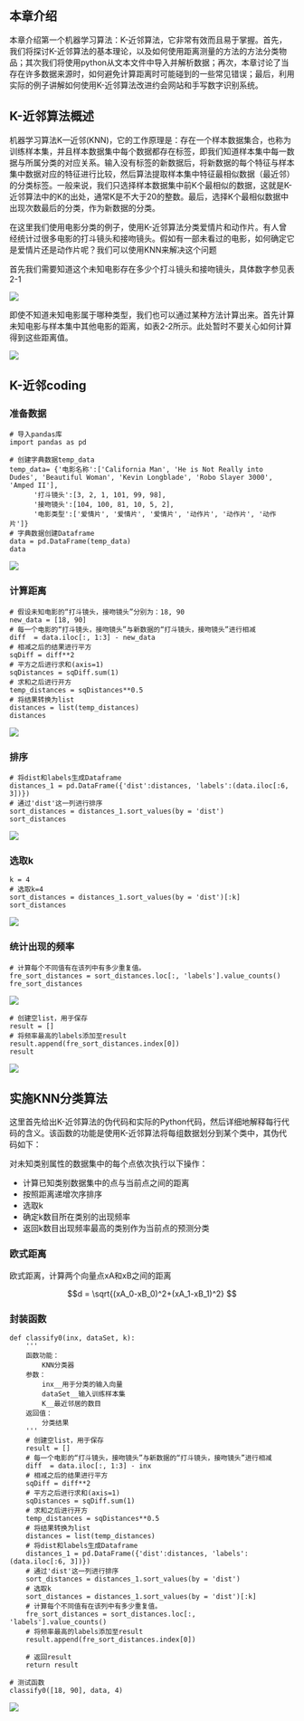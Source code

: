 
## 本章介绍


本章介绍第一个机器学习算法：K-近邻算法，它非常有效而且易于掌握。首先，我们将探讨K-近邻算法的基本理论，以及如何使用距离测量的方法的方法分类物品；其次我们将使用python从文本文件中导入并解析数据；再次，本章讨论了当存在许多数据来源时，如何避免计算距离时可能碰到的一些常见错误；最后，利用实际的例子讲解如何使用K-近邻算法改进约会网站和手写数字识别系统。

## K-近邻算法概述


机器学习算法K—近邻(KNN)，它的工作原理是：存在一个样本数据集合，也称为训练样本集，并且样本数据集中每个数据都存在标签，即我们知道样本集中每一数据与所属分类的对应关系。输入没有标签的新数据后，将新数据的每个特征与样本集中数据对应的特征进行比较，然后算法提取样本集中特征最相似数据（最近邻）的分类标签。一般来说，我们只选择样本数据集中前K个最相似的数据，这就是K-近邻算法中的K的出处，通常K是不大于20的整数。最后，选择K个最相似数据中出现次数最后的分类，作为新数据的分类。


在这里我们使用电影分类的例子，使用K-近邻算法分类爱情片和动作片。有人曾经统计过很多电影的打斗镜头和接吻镜头。假如有一部未看过的电影，如何确定它是爱情片还是动作片呢？我们可以使用KNN来解决这个问题


首先我们需要知道这个未知电影存在多少个打斗镜头和接吻镜头，具体数字参见表2-1

![](res/chapter1-1.png)

即使不知道未知电影属于哪种类型，我们也可以通过某种方法计算出来。首先计算未知电影与样本集中其他电影的距离，如表2-2所示。此处暂时不要关心如何计算得到这些距离值。

![](res/chapter1-2.png)


## K-近邻coding

###  准备数据

```
# 导入pandas库
import pandas as pd
```


```
# 创建字典数据temp_data
temp_data= {'电影名称':['California Man', 'He is Not Really into Dudes', 'Beautiful Woman', 'Kevin Longblade', 'Robo Slayer 3000', 'Amped II'],
      '打斗镜头':[3, 2, 1, 101, 99, 98],
      '接吻镜头':[104, 100, 81, 10, 5, 2],
      '电影类型':['爱情片', '爱情片', '爱情片', '动作片', '动作片', '动作片']}
# 字典数据创建Dataframe
data = pd.DataFrame(temp_data)
data
```

![](res/chapter1-3.png)

### 计算距离


```
# 假设未知电影的“打斗镜头，接吻镜头”分别为：18, 90
new_data = [18, 90]
# 每一个电影的“打斗镜头，接吻镜头”与新数据的“打斗镜头，接吻镜头”进行相减
diff  = data.iloc[:, 1:3] - new_data
# 相减之后的结果进行平方
sqDiff = diff**2
# 平方之后进行求和(axis=1)
sqDistances = sqDiff.sum(1)
# 求和之后进行开方
temp_distances = sqDistances**0.5
# 将结果转换为list
distances = list(temp_distances)
distances
```

![](res/chapter1-4.png)

### 排序


```
# 将dist和labels生成Dataframe
distances_1 = pd.DataFrame({'dist':distances, 'labels':(data.iloc[:6, 3])})
# 通过'dist'这一列进行排序
sort_distances = distances_1.sort_values(by = 'dist')
sort_distances
```

![](res/chapter1-5.png)


### 选取k


```
k = 4
# 选取k=4
sort_distances = distances_1.sort_values(by = 'dist')[:k]
sort_distances
```

![](res/chapter1-6.png)


### 统计出现的频率



```
# 计算每个不同值有在该列中有多少重复值。
fre_sort_distances = sort_distances.loc[:, 'labels'].value_counts()
fre_sort_distances
```
![](res/chapter1-7.png)

```
# 创建空list，用于保存
result = []
# 将频率最高的labels添加至result
result.append(fre_sort_distances.index[0])
result
```

![](res/chapter1-8.png)


## 实施KNN分类算法

这里首先给出K-近邻算法的伪代码和实际的Python代码，然后详细地解释每行代码的含义。该函数的功能是使用K-近邻算法将每组数据划分到某个类中，其伪代码如下：


对未知类别属性的数据集中的每个点依次执行以下操作：
- 计算已知类别数据集中的点与当前点之间的距离
- 按照距离递增次序排序
- 选取k
- 确定k数目所在类别的出现频率
- 返回k数目出现频率最高的类别作为当前点的预测分类


### 欧式距离

欧式距离，计算两个向量点xA和xB之间的距离

$$d = \sqrt{(xA_0-xB_0)^2+(xA_1-xB_1)^2} $$


### 封装函数


```
def classify0(inx, dataSet, k):
    '''
    函数功能：
        KNN分类器
    参数：
        inx__用于分类的输入向量
        dataSet__输入训练样本集
        K__最近邻居的数目
    返回值：
        分类结果
    '''
    # 创建空list，用于保存
    result = []
    # 每一个电影的“打斗镜头，接吻镜头”与新数据的“打斗镜头，接吻镜头”进行相减
    diff  = data.iloc[:, 1:3] - inx
    # 相减之后的结果进行平方
    sqDiff = diff**2
    # 平方之后进行求和(axis=1)
    sqDistances = sqDiff.sum(1)
    # 求和之后进行开方
    temp_distances = sqDistances**0.5
    # 将结果转换为list
    distances = list(temp_distances)
    # 将dist和labels生成Dataframe
    distances_1 = pd.DataFrame({'dist':distances, 'labels':(data.iloc[:6, 3])})
    # 通过'dist'这一列进行排序
    sort_distances = distances_1.sort_values(by = 'dist')
    # 选取k
    sort_distances = distances_1.sort_values(by = 'dist')[:k]
    # 计算每个不同值有在该列中有多少重复值。
    fre_sort_distances = sort_distances.loc[:, 'labels'].value_counts()
    # 将频率最高的labels添加至result
    result.append(fre_sort_distances.index[0])
    
    # 返回result
    return result

# 测试函数
classify0([18, 90], data, 4)
```

![](res/chapter1-9.png)
























